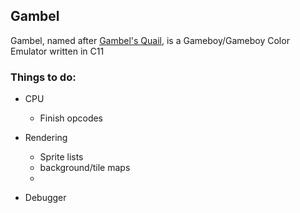 ## Gambel

Gambel, named after [Gambel's Quail](https://en.wikipedia.org/wiki/Gambel%27s_quail), is a Gameboy/Gameboy Color Emulator written in C11




### Things to do: 

* CPU
  * Finish opcodes
  
* Rendering
  * Sprite lists
  * background/tile maps
  *
  
* Debugger
